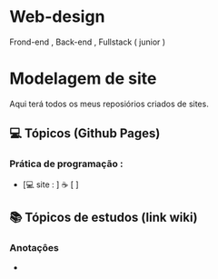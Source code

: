 # Web-design
 Frond-end , Back-end , Fullstack ( junior )
# Modelagem de site 

 
<p> Aqui terá todos os meus reposiórios criados de sites. </p>
 

<!---
<strong> Os significados dos logotipos :</strong>
|Descrição | Logotipo   |
|:--: |:--:|
| Projeto em desenvolvimento    |  🛑  |
| Meus projetos Favoritos | :heart: |
| Código Fonte - local do repositório | ☕|  -->

## 💻 Tópicos (Github Pages) 
### Prática de programação  : 
* [💻 site :  ] ☕ [ ]


## 📚 Tópicos de estudos (link wiki)  
### Anotaçôes
* []() 
